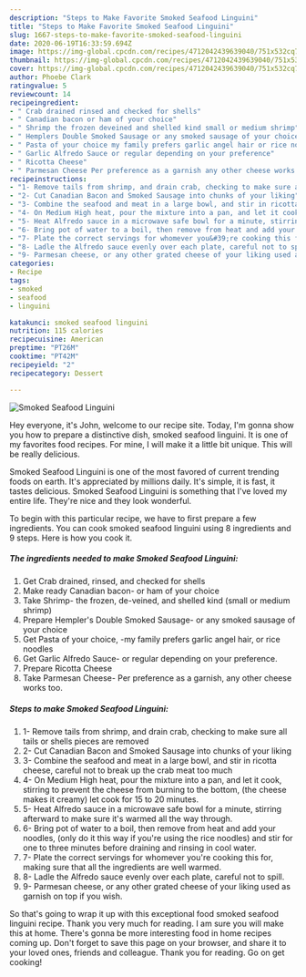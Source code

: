 ```yaml
---
description: "Steps to Make Favorite Smoked Seafood Linguini"
title: "Steps to Make Favorite Smoked Seafood Linguini"
slug: 1667-steps-to-make-favorite-smoked-seafood-linguini
date: 2020-06-19T16:33:59.694Z
image: https://img-global.cpcdn.com/recipes/4712042439639040/751x532cq70/smoked-seafood-linguini-recipe-main-photo.jpg
thumbnail: https://img-global.cpcdn.com/recipes/4712042439639040/751x532cq70/smoked-seafood-linguini-recipe-main-photo.jpg
cover: https://img-global.cpcdn.com/recipes/4712042439639040/751x532cq70/smoked-seafood-linguini-recipe-main-photo.jpg
author: Phoebe Clark
ratingvalue: 5
reviewcount: 14
recipeingredient:
- " Crab drained rinsed and checked for shells"
- " Canadian bacon or ham of your choice"
- " Shrimp the frozen deveined and shelled kind small or medium shrimp"
- " Hemplers Double Smoked Sausage or any smoked sausage of your choice"
- " Pasta of your choice my family prefers garlic angel hair or rice noodles"
- " Garlic Alfredo Sauce or regular depending on your preference"
- " Ricotta Cheese"
- " Parmesan Cheese Per preference as a garnish any other cheese works too"
recipeinstructions:
- "1- Remove tails from shrimp, and drain crab, checking to make sure all tails or shells pieces are removed"
- "2- Cut Canadian Bacon and Smoked Sausage into chunks of your liking"
- "3- Combine the seafood and meat in a large bowl, and stir in ricotta cheese, careful not to break up the crab meat too much"
- "4- On Medium High heat, pour the mixture into a pan, and let it cook, stirring to prevent the cheese from burning to the bottom, (the cheese makes it creamy) let cook for 15 to 20 minutes."
- "5- Heat Alfredo sauce in a microwave safe bowl for a minute, stirring afterward to make sure it&#39;s warmed all the way through."
- "6- Bring pot of water to a boil, then remove from heat and add your noodles, (only do it this way if you&#39;re using the rice noodles) and stir for one to three minutes before draining and rinsing in cool water."
- "7- Plate the correct servings for whomever you&#39;re cooking this for, making sure that all the ingredients are well warmed."
- "8- Ladle the Alfredo sauce evenly over each plate, careful not to spill."
- "9- Parmesan cheese, or any other grated cheese of your liking used as garnish on top if you wish."
categories:
- Recipe
tags:
- smoked
- seafood
- linguini

katakunci: smoked seafood linguini 
nutrition: 115 calories
recipecuisine: American
preptime: "PT26M"
cooktime: "PT42M"
recipeyield: "2"
recipecategory: Dessert

---
```



![Smoked Seafood Linguini](https://img-global.cpcdn.com/recipes/4712042439639040/751x532cq70/smoked-seafood-linguini-recipe-main-photo.jpg)

Hey everyone, it's John, welcome to our recipe site. Today, I'm gonna show you how to prepare a distinctive dish, smoked seafood linguini. It is one of my favorites food recipes. For mine, I will make it a little bit unique. This will be really delicious.



Smoked Seafood Linguini is one of the most favored of current trending foods on earth. It's appreciated by millions daily. It's simple, it is fast, it tastes delicious. Smoked Seafood Linguini is something that I've loved my entire life. They're nice and they look wonderful.


To begin with this particular recipe, we have to first prepare a few ingredients. You can cook smoked seafood linguini using 8 ingredients and 9 steps. Here is how you cook it.

<!--inarticleads1-->

##### The ingredients needed to make Smoked Seafood Linguini:

1. Get  Crab drained, rinsed, and checked for shells
1. Make ready  Canadian bacon- or ham of your choice
1. Take  Shrimp- the frozen, de-veined, and shelled kind (small or medium shrimp)
1. Prepare  Hempler&#39;s Double Smoked Sausage- or any smoked sausage of your choice
1. Get  Pasta of your choice, -my family prefers garlic angel hair, or rice noodles
1. Get  Garlic Alfredo Sauce- or regular depending on your preference.
1. Prepare  Ricotta Cheese
1. Take  Parmesan Cheese- Per preference as a garnish, any other cheese works too.




<!--inarticleads2-->

##### Steps to make Smoked Seafood Linguini:

1. 1- Remove tails from shrimp, and drain crab, checking to make sure all tails or shells pieces are removed
1. 2- Cut Canadian Bacon and Smoked Sausage into chunks of your liking
1. 3- Combine the seafood and meat in a large bowl, and stir in ricotta cheese, careful not to break up the crab meat too much
1. 4- On Medium High heat, pour the mixture into a pan, and let it cook, stirring to prevent the cheese from burning to the bottom, (the cheese makes it creamy) let cook for 15 to 20 minutes.
1. 5- Heat Alfredo sauce in a microwave safe bowl for a minute, stirring afterward to make sure it&#39;s warmed all the way through.
1. 6- Bring pot of water to a boil, then remove from heat and add your noodles, (only do it this way if you&#39;re using the rice noodles) and stir for one to three minutes before draining and rinsing in cool water.
1. 7- Plate the correct servings for whomever you&#39;re cooking this for, making sure that all the ingredients are well warmed.
1. 8- Ladle the Alfredo sauce evenly over each plate, careful not to spill.
1. 9- Parmesan cheese, or any other grated cheese of your liking used as garnish on top if you wish.




So that's going to wrap it up with this exceptional food smoked seafood linguini recipe. Thank you very much for reading. I am sure you will make this at home. There's gonna be more interesting food in home recipes coming up. Don't forget to save this page on your browser, and share it to your loved ones, friends and colleague. Thank you for reading. Go on get cooking!
